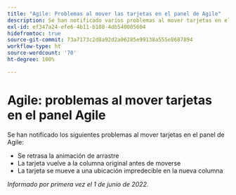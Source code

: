 ```yaml
---
title: "Agile: Problemas al mover las tarjetas en el panel de Agile"
description: Se han notificado varios problemas al mover tarjetas en el panel de Agile.
exl-id: ef347a24-efe6-4b11-b108-4db540005604
hidefromtoc: true
source-git-commit: 73a7173c2d8a92d2a06285e99138a555e8687894
workflow-type: ht
source-wordcount: '70'
ht-degree: 100%

---
```


# Agile: problemas al mover tarjetas en el panel Agile

Se han notificado los siguientes problemas al mover tarjetas en el panel de Agile:

* Se retrasa la animación de arrastre
* La tarjeta vuelve a la columna original antes de moverse
* La tarjeta se mueve a una ubicación impredecible en la nueva columna

_Informado por primera vez el 1 de junio de 2022._
